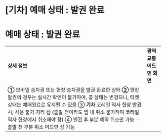 # [기차] 예매 상태 : 발권 완료

**예매 상태 : 발권 완료**
=================

|  |  |
| --- | --- |
| **상세 정보** | **광역교통 어드민 화면** |
| **①** 모바일 승차권 또는 현장 승차권을 발권 완료한 상태    **②** 현장 발권의 경우는 실시간 확인이 불가하여, 콜 상태는 변경되나, 티켓 상태는 예매완료로 유지될 수 있음    ③ **기차** 코레일 역사 현장 발권 시, 사용 불가 처리 됨 (출발 전이라도 앱 내 취소 불가하며 코레일 역사 현장에서 취소해야 함)    ④ 발권 후 부분 예약 취소만 가능  - 출발 전 부분 취소 어드민 상 가능 |  |